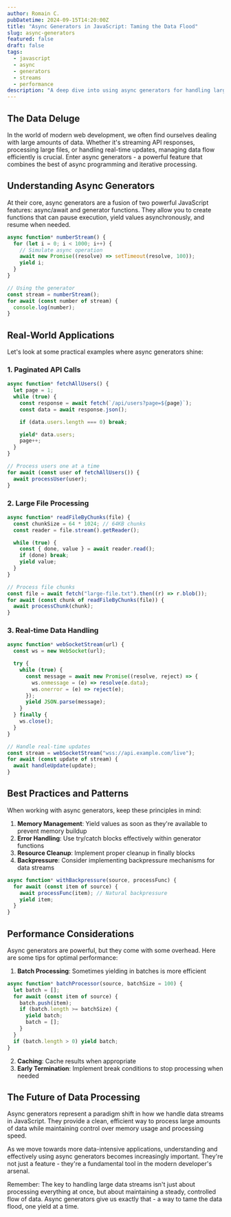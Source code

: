 ```yaml
---
author: Romain C.
pubDatetime: 2024-09-15T14:20:00Z
title: "Async Generators in JavaScript: Taming the Data Flood"
slug: async-generators
featured: false
draft: false
tags:
  - javascript
  - async
  - generators
  - streams
  - performance
description: "A deep dive into using async generators for handling large data streams efficiently"
---
```


## The Data Deluge

In the world of modern web development, we often find ourselves dealing with large amounts of data. Whether it's streaming API responses, processing large files, or handling real-time updates, managing data flow efficiently is crucial. Enter async generators - a powerful feature that combines the best of async programming and iterative processing.

## Understanding Async Generators

At their core, async generators are a fusion of two powerful JavaScript features: async/await and generator functions. They allow you to create functions that can pause execution, yield values asynchronously, and resume when needed.

```javascript
async function* numberStream() {
  for (let i = 0; i < 1000; i++) {
    // Simulate async operation
    await new Promise((resolve) => setTimeout(resolve, 100));
    yield i;
  }
}

// Using the generator
const stream = numberStream();
for await (const number of stream) {
  console.log(number);
}
```

## Real-World Applications

Let's look at some practical examples where async generators shine:

### 1. Paginated API Calls

```javascript
async function* fetchAllUsers() {
  let page = 1;
  while (true) {
    const response = await fetch(`/api/users?page=${page}`);
    const data = await response.json();

    if (data.users.length === 0) break;

    yield* data.users;
    page++;
  }
}

// Process users one at a time
for await (const user of fetchAllUsers()) {
  await processUser(user);
}
```

### 2. Large File Processing

```javascript
async function* readFileByChunks(file) {
  const chunkSize = 64 * 1024; // 64KB chunks
  const reader = file.stream().getReader();

  while (true) {
    const { done, value } = await reader.read();
    if (done) break;
    yield value;
  }
}

// Process file chunks
const file = await fetch("large-file.txt").then((r) => r.blob());
for await (const chunk of readFileByChunks(file)) {
  await processChunk(chunk);
}
```

### 3. Real-time Data Handling

```javascript
async function* webSocketStream(url) {
  const ws = new WebSocket(url);

  try {
    while (true) {
      const message = await new Promise((resolve, reject) => {
        ws.onmessage = (e) => resolve(e.data);
        ws.onerror = (e) => reject(e);
      });
      yield JSON.parse(message);
    }
  } finally {
    ws.close();
  }
}

// Handle real-time updates
const stream = webSocketStream("wss://api.example.com/live");
for await (const update of stream) {
  await handleUpdate(update);
}
```

## Best Practices and Patterns

When working with async generators, keep these principles in mind:

1. **Memory Management**: Yield values as soon as they're available to prevent memory buildup
2. **Error Handling**: Use try/catch blocks effectively within generator functions
3. **Resource Cleanup**: Implement proper cleanup in finally blocks
4. **Backpressure**: Consider implementing backpressure mechanisms for data streams

```javascript
async function* withBackpressure(source, processFunc) {
  for await (const item of source) {
    await processFunc(item); // Natural backpressure
    yield item;
  }
}
```

## Performance Considerations

Async generators are powerful, but they come with some overhead. Here are some tips for optimal performance:

1. **Batch Processing**: Sometimes yielding in batches is more efficient

```javascript
async function* batchProcessor(source, batchSize = 100) {
  let batch = [];
  for await (const item of source) {
    batch.push(item);
    if (batch.length >= batchSize) {
      yield batch;
      batch = [];
    }
  }
  if (batch.length > 0) yield batch;
}
```

2. **Caching**: Cache results when appropriate
3. **Early Termination**: Implement break conditions to stop processing when needed

## The Future of Data Processing

Async generators represent a paradigm shift in how we handle data streams in JavaScript. They provide a clean, efficient way to process large amounts of data while maintaining control over memory usage and processing speed.

As we move towards more data-intensive applications, understanding and effectively using async generators becomes increasingly important. They're not just a feature - they're a fundamental tool in the modern developer's arsenal.

Remember: The key to handling large data streams isn't just about processing everything at once, but about maintaining a steady, controlled flow of data. Async generators give us exactly that - a way to tame the data flood, one yield at a time.
